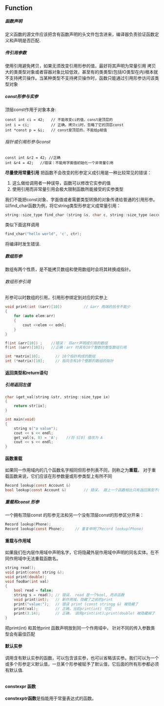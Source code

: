 ## Function

##### 函数声明

定义函数的源文件应该把含有函数声明的头文件包含进来，编译器负责验证函数定义和声明是否匹配.

##### 传引用参数

使用引用避免拷贝，如果无须改变引用形参的值，最好将其声明为常量引用
拷贝大的类类型对象或者容器对象比较低效，甚至有的类类型(包括IO类型在内)根本就不支持拷贝操作。当某种类型不支持拷贝操作时，函数只能通过引用形参访问该类型对象

##### const形参与实参

顶层const作用于对象本身:

```shell
const int ci = 42;   // 不能改变ci的值，const是顶层的
int i = ci;          // 正确，拷贝ci时，忽略了它的顶层const
int *const p = &i;   // const是顶层的，不能给p赋值 
```

###### 指针或引用形参与const

```shell
const int &r2 = 42; //正确
int &r4 = 42;   //错误：不能用字面值初始化一个非常量引用
```

**尽量使用常量引用**
把函数不会改变的形参定义成引用是一种比较常见的错误：

1) 这么做给调用者一种误导，函数可以修改它实参的值
2) 使用引用而非常量引用会极大限制函数所能接受的实参类型
   
我们不能把const对象、字面值或者需要类型转换的对象传递给普通的引用形参。以find_char函数为例，将它string类型形参定义成常量引用：

```c
string::size_type find_char (string &s, char c, string::size_type &occurs);
```

类似下面这样调用

```c
find_char("hello world", 'c', ctr);
```

将编译时发生错误.

##### 数组形参 
数组有两个性质，是不能拷贝数组和使用数组时会将其转换成指针。
###### 数组形参引用
形参可以时数组的引用，引用形参绑定到对应的实参上
```c
void print(int (&arr)[10])          // &arr 两端的括号不能少
{
    for (auto elem:arr)
    {
        cout <<elem << ednl;
    }
}

f(int &arr[10]) ;    //错误： 将arr声明成引用的数组
f(int (&arr)[10]);   //正确：arr 时具有10个整数的整型数组引用

int *matrix[10];       // 10个指针构成的数组
int (*matrix)[10];     // 指向含有10个整数的数组的指针 
```

#### 返回类型和return语句
##### 引用返回左值

```c
char &get_val(string &str, string::size_type ix)
{
    return str[ix];
}

int main(void)
{
    string s("a value");
    cout << s << endl;
    get_val(s, 0) = 'A';    //将 S[0] 值改为 A
    cout << s << endl;
}
```

#### 函数重载
如果同一作用域内的几个函数名字相同但形参列表不同，则称之为**重载**， 对于重载函数来说，它们应该在形参数量或形参类型上有所不同
```c
Record lookup(const Account &)
bool lookup(const Account &)        // 错误， 跟上一个函数相比只有返回类型不同
```
##### 重载和const 形参
一个拥有顶层const 的形参无法和另一个没有顶层const的形参区分开来：
```c
Record lookup(Phone);
Record lookup(const Phone);     // 重复申明了Record lookup(Phone)
```

#### 重载与作用域
如果我们在内层作用域中声明名字，它将隐藏外层作用域中声明的同名实体。在不同作用域中无法重载函数名。
```c
string read();
void print(const string &);
void print(double);
void fooBar(int val)
{
    bool read = false;
    string s = read(); // 错误， read 是一个bool, 而非函数
    void print(int);   // 新作用域，隐藏了之前的print
    print("value:");   // 错误 print (const stringg &) 被隐藏了
    print(val);        // 正确，当前print(int) 可见
    print(3.14);       // 正确， 调用print(int);print(double) 被隐藏掉了
}
```
把print(int) 和其他print 函数声明放到同一个作用域中， 针对不同的传入参数类型会有最佳匹配

#### 默认实参
调用含有默认实参的函数，可以包含该实参，也可以省略该实参。我们可以为一个或多个形参定义默认值，一旦某个形参被赋予了默认值，它后面的所有形参都必须有默认值.
```c

```

#### constexpr 函数
**constexptr函数**是指能用于常量表达式的函数。

